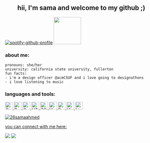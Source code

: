 <h2 align=center>hii, I'm sama and welcome to my github ;)</h2>

[![spotify-github-profile](https://spotify-github-profile.vercel.app/api/view?uid=31ctofzgoost2ub5nsufbyuprlwu&cover_image=true&theme=novatorem&show_offline=false&background_color=121212&interchange=false&bar_color=53b14f&bar_color_cover=false)](https://github.com/kittinan/spotify-github-profile)
<img src="https://gifdb.com/images/high/happy-cat-peach-cute-head-bobbing-ez8elbaenirl2hqc.gif" width="90" height="90">
<h3>about me: </h3>

```
pronouns: she/her
university: california state university, fullerton
fun facts:
- i'm a design officer @acmCSUF and i love going to designathons
- i love listening to music
```

<h3 align="left">languages and tools:</h3>
<p align="left"> <a href="https://www.w3schools.com/cpp/" target="_blank" rel="noreferrer"> <img 

<img src="https://img.shields.io/badge/C%2B%2B-00599C?style=for-the-badge&logo=c%2B%2B&logoColor=white" alt="C++ logo" title="C++" height="25" />
<img src="https://img.shields.io/badge/Python-FFD43B?style=for-the-badge&logo=python&logoColor=blue" alt="Python logo" title="Python" height="25" />
<img src="https://img.shields.io/badge/C-00599C?style=for-the-badge&logo=c&logoColor=white" alt="C logo" title="C" height="25" />
<img src="https://img.shields.io/badge/HTML5-E34F26?style=for-the-badge&logo=html5&logoColor=white" alt="HTML5 logo" title="HTML5" height="25"/>
<img src="https://img.shields.io/badge/CSS3-1572B6?style=for-the-badge&logo=css3&logoColor=white" alt="CSS3 logo" title="CSS3" height="25" />
<img src="https://img.shields.io/badge/VSCode-0078D4?style=for-the-badge&logo=visual%20studio%20code&logoColor=white" alt="Visual Studio Code logo" title="Visual Studio Code" height="25" />
<img src="https://img.shields.io/badge/PyCharm-000000.svg?&style=for-the-badge&logo=PyCharm&logoColor=white" alt="PyCharm logo" title="PyCharm" height="25" />
<img src="https://img.shields.io/badge/Visual_Studio-5C2D91?style=for-the-badge&logo=visual%20studio&logoColor=white" alt="Visual Studio logo" title="Visual Studio" height="25" />
<img src="https://img.shields.io/badge/Linux-FCC624?style=for-the-badge&logo=linux&logoColor=black" alt="Linux logo" title="Linux" height="25" />

<p><img align="center" src="https://github-readme-streak-stats.herokuapp.com/?user=26samaahmed&theme=midnight-purple" alt="26samaahmed" /></p>
you can connect with me here:
  
<a target="_blank" href="https://www.linkedin.com/in/sama-ahmedd"><img src="https://img.shields.io/badge/-LinkedIn-0077B5?style=for-the-badge&logo=Linkedin&logoColor=white"></img></a>
<a target="_blank" href="mailto: 26samahmed@csu.fullerton.edu"><img src="https://img.shields.io/badge/-Outlook-0077B5?style=for-the-badge&logo=Outlook&logoColor=white"></img></a>
